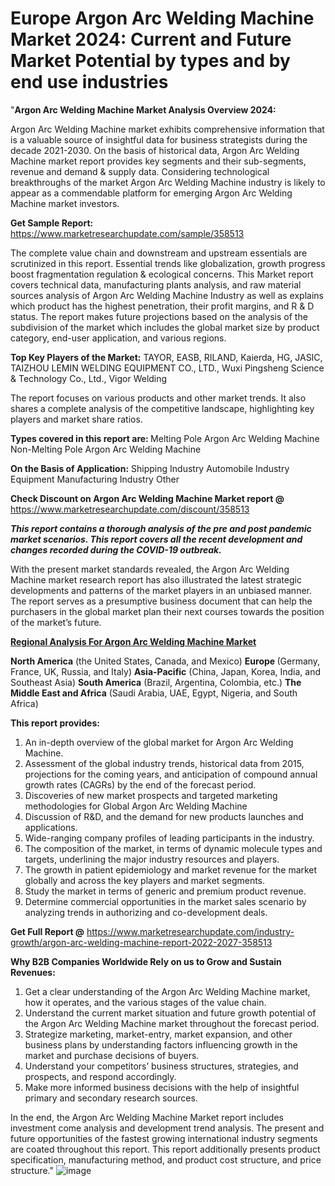# Europe Argon Arc Welding Machine Market 2024: Current and Future Market Potential by types and by end use industries
"<strong>Argon Arc Welding Machine Market Analysis Overview 2024:</strong>

Argon Arc Welding Machine market exhibits comprehensive information that is a valuable source of insightful data for business strategists during the decade 2021-2030. On the basis of historical data, Argon Arc Welding Machine market report provides key segments and their sub-segments, revenue and demand &amp; supply data. Considering technological breakthroughs of the market Argon Arc Welding Machine industry is likely to appear as a commendable platform for emerging Argon Arc Welding Machine market investors.

<strong>Get Sample Report:</strong> <a href=https://www.marketresearchupdate.com/sample/358513>https://www.marketresearchupdate.com/sample/358513</a>

The complete value chain and downstream and upstream essentials are scrutinized in this report. Essential trends like globalization, growth progress boost fragmentation regulation &amp; ecological concerns. This Market report covers technical data, manufacturing plants analysis, and raw material sources analysis of Argon Arc Welding Machine Industry as well as explains which product has the highest penetration, their profit margins, and R &amp; D status. The report makes future projections based on the analysis of the subdivision of the market which includes the global market size by product category, end-user application, and various regions.

<strong>Top Key Players of the Market:</strong>
TAYOR, EASB, RILAND, Kaierda, HG, JASIC, TAIZHOU LEMIN WELDING EQUIPMENT CO., LTD., Wuxi Pingsheng Science & Technology Co., Ltd., Vigor Welding

The report focuses on various products and other market trends. It also shares a complete analysis of the competitive landscape, highlighting key players and market share ratios.

<strong>Types covered in this report are: </strong>
Melting Pole Argon Arc Welding Machine
Non-Melting Pole Argon Arc Welding Machine

<strong>On the Basis of Application:</strong>
Shipping Industry
Automobile Industry
Equipment Manufacturing Industry
Other

<strong>Check Discount on Argon Arc Welding Machine Market report @</strong> <a href=https://www.marketresearchupdate.com/discount/358513>https://www.marketresearchupdate.com/discount/358513</a>

<em><strong>This report contains a thorough analysis of the pre and post pandemic market scenarios. This report covers all the recent development and changes recorded during the COVID-19 outbreak.</strong></em>

With the present market standards revealed, the Argon Arc Welding Machine market research report has also illustrated the latest strategic developments and patterns of the market players in an unbiased manner. The report serves as a presumptive business document that can help the purchasers in the global market plan their next courses towards the position of the market’s future.

<strong><u><b>Regional Analysis For Argon Arc Welding Machine Market</b></u></strong>

<strong><b>North America</b></strong> (the United States, Canada, and Mexico)
<strong><b>Europe </b></strong>(Germany, France, UK, Russia, and Italy)
<strong><b>Asia-Pacific</b></strong> (China, Japan, Korea, India, and Southeast Asia)
<strong><b>South America</b></strong> (Brazil, Argentina, Colombia, etc.)
<strong><b>The Middle East and Africa</b></strong> (Saudi Arabia, UAE, Egypt, Nigeria, and South Africa)

<strong>This report provides:</strong>

1) An in-depth overview of the global market for Argon Arc Welding Machine.
2) Assessment of the global industry trends, historical data from 2015, projections for the coming years, and anticipation of compound annual growth rates (CAGRs) by the end of the forecast period.
3) Discoveries of new market prospects and targeted marketing methodologies for Global Argon Arc Welding Machine
4) Discussion of R&amp;D, and the demand for new products launches and applications.
5) Wide-ranging company profiles of leading participants in the industry.
6) The composition of the market, in terms of dynamic molecule types and targets, underlining the major industry resources and players.
7) The growth in patient epidemiology and market revenue for the market globally and across the key players and market segments.
8) Study the market in terms of generic and premium product revenue.
9) Determine commercial opportunities in the market sales scenario by analyzing trends in authorizing and co-development deals.

<strong>Get Full Report @</strong> <a href=https://www.marketresearchupdate.com/industry-growth/argon-arc-welding-machine-report-2022-2027-358513>https://www.marketresearchupdate.com/industry-growth/argon-arc-welding-machine-report-2022-2027-358513</a>

<strong>Why B2B Companies Worldwide Rely on us to Grow and Sustain Revenues:</strong>

1) Get a clear understanding of the Argon Arc Welding Machine market, how it operates, and the various stages of the value chain.
2) Understand the current market situation and future growth potential of the Argon Arc Welding Machine market throughout the forecast period.
3) Strategize marketing, market-entry, market expansion, and other business plans by understanding factors influencing growth in the market and purchase decisions of buyers.
4) Understand your competitors’ business structures, strategies, and prospects, and respond accordingly.
5) Make more informed business decisions with the help of insightful primary and secondary research sources.

In the end, the Argon Arc Welding Machine Market report includes investment come analysis and development trend analysis. The present and future opportunities of the fastest growing international industry segments are coated throughout this report. This report additionally presents product specification, manufacturing method, and product cost structure, and price structure."
![image](https://github.com/johnrobertjr/Market-Research-Update/assets/154120476/4e208d8a-460a-4b0e-9b6d-1a7928156f38)

